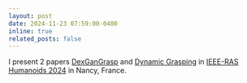 ```yaml
---
layout: post
date: 2024-11-23 07:59:00-0400
inline: true
related_posts: false
---
```


I present 2 papers [DexGanGrasp]() and [Dynamic Grasping](https://arxiv.org/abs/2310.17923) in [IEEE-RAS Humanoids 2024](https://2024.ieee-humanoids.org//) in Nancy, France.
